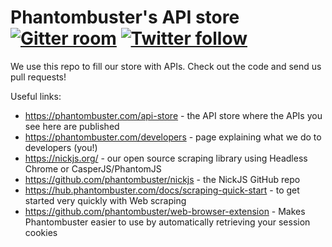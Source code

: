 Phantombuster's API store <a href="https://gitter.im/phantombuster/nickjs"><img alt="Gitter room" src="https://img.shields.io/gitter/room/Phantombuster/Lobby.svg?style=flat-square"></a> <a href="https://twitter.com/phbuster"><img alt="Twitter follow" src="https://img.shields.io/twitter/follow/phbuster.svg?style=social&label=Follow"></a>
=========================

We use this repo to fill our store with APIs. Check out the code and send us pull requests!

Useful links:

 - https://phantombuster.com/api-store - the API store where the APIs you see here are published
 - https://phantombuster.com/developers - page explaining what we do to developers (you!)
 - https://nickjs.org/ - our open source scraping library using Headless Chrome or CasperJS/PhantomJS
 - https://github.com/phantombuster/nickjs - the NickJS GitHub repo
 - https://hub.phantombuster.com/docs/scraping-quick-start - to get started very quickly with Web scraping
 - https://github.com/phantombuster/web-browser-extension - Makes Phantombuster easier to use by automatically retrieving your session cookies
